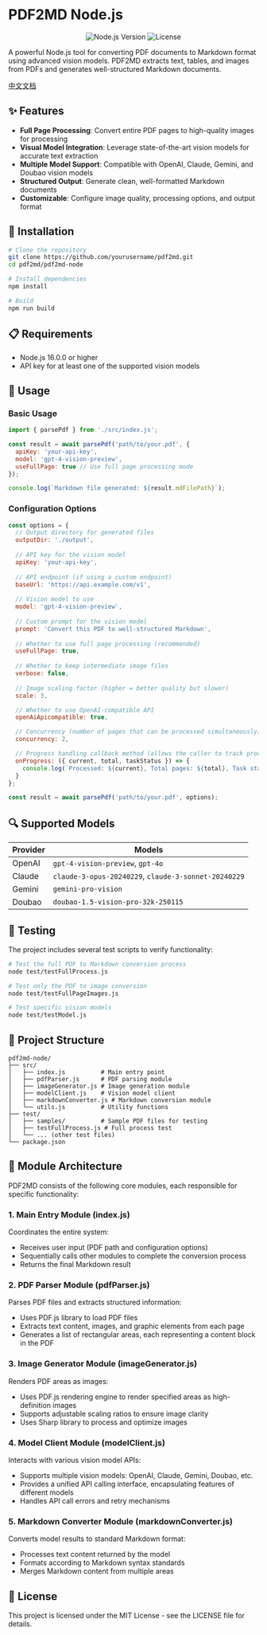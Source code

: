 # PDF2MD Node.js

<p align="center">
  <img src="https://img.shields.io/badge/node-%3E%3D%2016.0.0-brightgreen" alt="Node.js Version">
  <img src="https://img.shields.io/badge/license-MIT-blue" alt="License">
</p>

A powerful Node.js tool for converting PDF documents to Markdown format using advanced vision models. PDF2MD extracts text, tables, and images from PDFs and generates well-structured Markdown documents.

[中文文档](README.zh-CN.md)

## ✨ Features

- **Full Page Processing**: Convert entire PDF pages to high-quality images for processing
- **Visual Model Integration**: Leverage state-of-the-art vision models for accurate text extraction
- **Multiple Model Support**: Compatible with OpenAI, Claude, Gemini, and Doubao vision models
- **Structured Output**: Generate clean, well-formatted Markdown documents
- **Customizable**: Configure image quality, processing options, and output format

## 🚀 Installation

```bash
# Clone the repository
git clone https://github.com/yourusername/pdf2md.git
cd pdf2md/pdf2md-node

# Install dependencies
npm install

# Build
npm run build
```

## 📋 Requirements

- Node.js 16.0.0 or higher
- API key for at least one of the supported vision models

## 🔧 Usage

### Basic Usage

```javascript
import { parsePdf } from './src/index.js';

const result = await parsePdf('path/to/your.pdf', {
  apiKey: 'your-api-key',
  model: 'gpt-4-vision-preview',
  useFullPage: true // Use full page processing mode
});

console.log(`Markdown file generated: ${result.mdFilePath}`);
```

### Configuration Options

```javascript
const options = {
  // Output directory for generated files
  outputDir: './output',
  
  // API key for the vision model
  apiKey: 'your-api-key',
  
  // API endpoint (if using a custom endpoint)
  baseUrl: 'https://api.example.com/v1',
  
  // Vision model to use
  model: 'gpt-4-vision-preview',
  
  // Custom prompt for the vision model
  prompt: 'Convert this PDF to well-structured Markdown',
  
  // Whether to use full page processing (recommended)
  useFullPage: true,
  
  // Whether to keep intermediate image files
  verbose: false,
  
  // Image scaling factor (higher = better quality but slower)
  scale: 3,

  // Whether to use OpenAI-compatible API
  openAiApicompatible: true,

  // Concurrency (number of pages that can be processed simultaneously)
  concurrency: 2,

  // Progress handling callback method (allows the caller to track processing progress; the entire conversion task is only considered complete when the taskStatus is finished)
  onProgress: ({ current, total, taskStatus }) => {
    console.log(`Processed: ${current}, Total pages: ${total}, Task status: ${taskStatus}`);
  }
};

const result = await parsePdf('path/to/your.pdf', options);
```

## 🔍 Supported Models

| Provider | Models |
|----------|--------|
| OpenAI   | `gpt-4-vision-preview`, `gpt-4o` |
| Claude   | `claude-3-opus-20240229`, `claude-3-sonnet-20240229` |
| Gemini   | `gemini-pro-vision` |
| Doubao   | `doubao-1.5-vision-pro-32k-250115` |

## 🧪 Testing

The project includes several test scripts to verify functionality:

```bash
# Test the full PDF to Markdown conversion process
node test/testFullProcess.js

# Test only the PDF to image conversion
node test/testFullPageImages.js

# Test specific vision models
node test/testModel.js
```

## 📁 Project Structure

```
pdf2md-node/
├── src/
│   ├── index.js          # Main entry point
│   ├── pdfParser.js      # PDF parsing module
│   ├── imageGenerator.js # Image generation module
│   ├── modelClient.js    # Vision model client
│   ├── markdownConverter.js # Markdown conversion module
│   └── utils.js          # Utility functions
├── test/
│   ├── samples/          # Sample PDF files for testing
│   ├── testFullProcess.js # Full process test
│   └── ... (other test files)
└── package.json
```

## 🔄 Module Architecture

PDF2MD consists of the following core modules, each responsible for specific functionality:

### 1. Main Entry Module (index.js)

Coordinates the entire system:
- Receives user input (PDF path and configuration options)
- Sequentially calls other modules to complete the conversion process
- Returns the final Markdown result

### 2. PDF Parser Module (pdfParser.js)

Parses PDF files and extracts structured information:
- Uses PDF.js library to load PDF files
- Extracts text content, images, and graphic elements from each page
- Generates a list of rectangular areas, each representing a content block in the PDF

### 3. Image Generator Module (imageGenerator.js)

Renders PDF areas as images:
- Uses PDF.js rendering engine to render specified areas as high-definition images
- Supports adjustable scaling ratios to ensure image clarity
- Uses Sharp library to process and optimize images

### 4. Model Client Module (modelClient.js)

Interacts with various vision model APIs:
- Supports multiple vision models: OpenAI, Claude, Gemini, Doubao, etc.
- Provides a unified API calling interface, encapsulating features of different models
- Handles API call errors and retry mechanisms

### 5. Markdown Converter Module (markdownConverter.js)

Converts model results to standard Markdown format:
- Processes text content returned by the model
- Formats according to Markdown syntax standards
- Merges Markdown content from multiple areas

## 📄 License

This project is licensed under the MIT License - see the LICENSE file for details.
